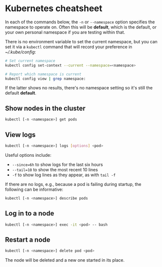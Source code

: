 # Kubernetes cheatsheet

In each of the commands below, the `-n` or `--namespace` option specifies the namespace to operate on.
Often this will be **default**, which is the default, or your own personal namespace if you are testing within that.

There is no environment variable to set the current namespace, but you can set it via a `kubectl` command that will record your preference in _~/.kube/config_:

```bash
# Set current namespace
kubectl config set-context --current --namespace=<namespace>

# Report which namespace is current
kubectl config view | grep namespace:
```

If the latter shows no results, there's no namespace setting so it's still the default **default**.


## Show nodes in the cluster

```bash
kubectl [-n <namespace>] get pods
```


## View logs

```bash
kubectl [-n <namespace>] logs [options] <pod>
```

Useful options include:

* `--since=6h` to show logs for the last six hours
* `--tail=10` to show the most recent 10 lines
* `-f` to show log lines as they appear, as with `tail -f`

If there are no logs, e.g., because a pod is failing during startup, the following can be informative:

```bash
kubectl [-n <namespace>] describe pods
```


## Log in to a node

```bash
kubectl [-n <namespace>] exec -it <pod> -- bash
```


## Restart a node

```bash
kubectl [-n <namespace>] delete pod <pod>
```

The node will be deleted and a new one started in its place.
